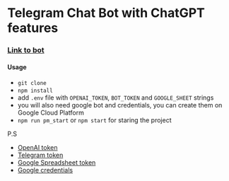 # Telegram Chat Bot with ChatGPT features

### [Link to bot](https://t.me/chatting_gpt3_bot)

#### Usage

- `git clone`
- `npm install`
- add `.env` file with `OPENAI_TOKEN`, `BOT_TOKEN` and `GOOGLE_SHEET` strings
- you will also need google bot and credentials, you can create them on Google Cloud Platform
- `npm run pm_start` or `npm start` for staring the project

P.S

- [OpenAI token](https://platform.openai.com/account/api-keys)
- [Telegram token](https://core.telegram.org/bots/tutorial)
- [Google Spreadsheet token](https://theoephraim.github.io/node-google-spreadsheet/#/?id=the-basics:~:text=%3Cthe%20sheet%20ID%20from%20the%20url%3E)
- [Google credentials](https://theoephraim.github.io/node-google-spreadsheet/#/getting-started/authentication)
